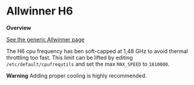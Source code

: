 # Allwinner H6

**Overview**

[See the generic Allwinner page](https://docs.armbian.com/Hardware_Allwinner/)

The H6 cpu frequency has ben soft-capped at 1,48 GHz to avoid thermal throttling too fast. This limit can be lifted by editing
`/etc/default/cpufrequtils` and set the max `MAX_SPEED` to `1810000`.

**Warning**
Adding proper cooling is highly recommended.

